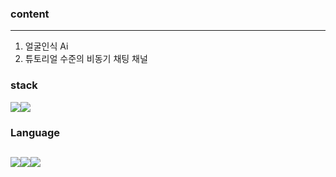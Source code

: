 ### content
---
1. 얼굴인식 Ai 
2. 튜토리얼 수준의 비동기 채팅 채널

### stack
<img src="https://img.shields.io/badge/Django-092E20?&logo=Django&logoColor=white"><img src="https://img.shields.io/badge/Keras-D00000?&logo=Keras&logoColor=white">

### Language
<img src="https://img.shields.io/badge/HTML5-E34F26?&logo=HTML5&logoColor=white"><img src="https://img.shields.io/badge/JavaScript-F7DF1E?&logo=JavaScript&logoColor=white"><img src="https://img.shields.io/badge/Python-3776AB?&logo=Python&logoColor=white">
---

